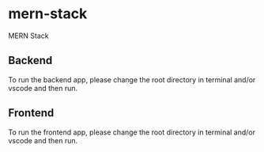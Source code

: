 # mern-stack
MERN Stack

## Backend
To run the backend app, please change the root directory in terminal and/or vscode and then run. 

## Frontend
To run the frontend app, please change the root directory in terminal and/or vscode and then run. 